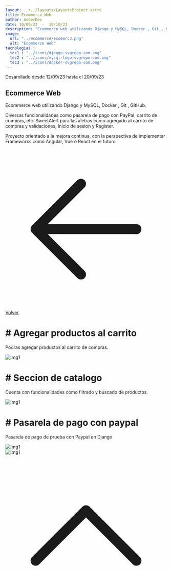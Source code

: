```yaml
---
layout: ../../layouts/LayoutsProject.astro
title: Ecommerce Web
author: AnderDev
date: 10/09/23  -  18/10/23
description: "Ecommerce web utilizando Django y MySQL, Docker , Git , GitHub Diversas funcionalidades como pasarela de pago con PayPal, carrito de compras, etc. Proyecto orientado a la mejora continua, con la perspectiva de implementar Frameworks como Angular, Vue o React en el futuro"
image:
  url: "../ecommerce/ecomerc3.png"
  alt: "Ecommerce Web"
tecnologias : 
  tec1 : "../icons/django-svgrepo-com.png"
  tec2 : "../icons/mysql-logo-svgrepo-com.png"
  tec3 : "../icons/docker-svgrepo-com.png"
---
```

<p class="mb-5 text-sm text-gray-400">Desarollado desde 12/09/23 hasta el 20/09/23 </p>
<h2 class="text-4xl mb-5 font-bold  text-gray-200">Ecommerce Web</h2>



<div class="pr-5 text-gray-200">
Ecommerce web utilizando Django y MySQL, Docker , Git , GitHub.
<p class="mt-3 text-gray-200">
 Diversas funcionalidades como pasarela de pago con PayPal, carrito de compras, etc.
 SweetAlert para las aletras como agregado al carrito de compras y validaciones, Inicio de sesion y Register.
</p>

<p class="mt-3 text-gray-200">
Proyecto orientado a la mejora continua, con la perspectiva de implementar Frameworks como Angular, Vue o React en el futuro
</p>

<div class="flex gap-5">
<a  href="../" class=" mt-5 flex w-max gap-2 bg-violet-500 px-5 py-2 rounded-xl">
    <svg xmlns="http://www.w3.org/2000/svg" fill="none" viewBox="0 0 24 24" stroke-width="1.5" stroke="currentColor" class="w-6 h-6">
      <path stroke-linecap="round" stroke-linejoin="round" d="M19.5 12h-15m0 0l6.75 6.75M4.5 12l6.75-6.75" />
    </svg>
Volver 
</a>
</div>
</div>
    <div class="flex flex-col justify-center mb-20">
          <h1 class="text-2xl font-bold py-2 mt-5 text-gray-200" id="content"># Agregar productos al carrito</h1>
          <div>
            <p class="mb-10 w-3/4 text-gray-50">
            Podras agregar productos al carrito de compras.
          </p>
          </div>
         <div class="max-2xl:w-full max-2xl:pr-5">
            <img src="../ecommerce/ecomerc1.png" alt="img1" class="rounded-lg">
        </div>
          <h1 class="text-2xl font-bold py-2 mt-5 text-gray-200"># Seccion de catalogo</h1>
           <div>
            <p class="mb-10 w-3/4 text-gray-200">
              Cuenta con funcionalidades como filtrado y buscado de productos.
          </p>
          </div>
         <div class="max-2xl:w-full max-2xl:pr-5">
          <img src="../ecommerce/ecomerc2.png" alt="img1" class="rounded-lg">
          </div>
          <h1 class="text-2xl font-bold mt-5 mb-5 text-gray-200"># Pasarela de pago con paypal</h1>
           <div>
            <p class="mb-10 w-3/4 text-gray-200">
            Pasarela de pago de prueba con Paypal en Django
          </p>
          </div>
         <div class="max-2xl:w-full max-2xl:pr-5">
          <img src="../ecommerce/pago1.png" alt="img1" class="rounded-lg">
          </div>
                   <div class="max-2xl:w-full max-2xl:pr-5">
          <img src="../ecommerce/pago2.png" alt="img1" class="rounded-lg">
          </div>
    </div>
<a href="#home" class="btn btn-outline btn-primary mt-10 flex w-max mb-10 ml-auto mr-10 animate-bounce">
  <svg xmlns="http://www.w3.org/2000/svg" fill="none" viewBox="0 0 24 24" stroke-width="1.5" stroke="currentColor" class="w-6 h-6">
    <path stroke-linecap="round" stroke-linejoin="round" d="M4.5 15.75l7.5-7.5 7.5 7.5" />
  </svg>
</a>

